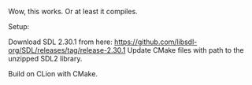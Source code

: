 Wow, this works. Or at least it compiles.

Setup:

Download SDL 2.30.1 from here: https://github.com/libsdl-org/SDL/releases/tag/release-2.30.1
Update CMake files with path to the unzipped SDL2 library.

Build on CLion with CMake.